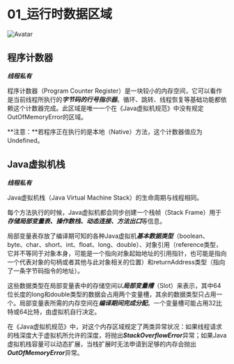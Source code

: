 #  01_运行时数据区域

![Avatar](https://github.com/QGprogrammer/myBlog/tree/master/image)

## 程序计数器

***线程私有***

程序计数器（Program Counter Register）是一块较小的内存空间，它可以看作是当前线程所执行的***字节码的行号指示器***。循环、跳转、线程恢复等基础功能都依赖这个计数器完成。此区域是唯一一个在《Java虚拟机规范》中没有规定OutOfMemoryError的区域。

**注意：**若程序正在执行的是本地（Native）方法，这个计数器值应为Undefined。



## Java虚拟机栈

***线程私有***

Java虚拟机栈（Java Virtual Machine Stack）的生命周期与线程相同。

每个方法执行的时候，Java虚拟机都会同步创建一个栈帧（Stack Frame）用于***存储局部变量表、操作数栈、动态连接、方法出口***等信息。

局部变量表存放了编译期可知的各种Java虚拟机***基本数据类型***（boolean、byte、char、short、int、float、long、double）、对象引用（reference类型，它并不等同于对象本身，可能是一个指向对象起始地址的引用指针，也可能是指向一个代表对象的句柄或者其他与此对象相关的位置）和returnAddress类型（指向了一条字节码指令的地址）。

这些数据类型在局部变量表中的存储空间以***局部变量槽***（Slot）来表示，其中64位长度的long和double类型的数据会占用两个变量槽，其余的数据类型只占用一个。局部变量表所需的内存空间在***编译期间完成分配***。一个变量槽可能占用32比特或64比特，由虚拟机自行决定。

在《Java虚拟机规范》中，对这个内存区域规定了两类异常状况：如果线程请求的栈深度大于虚拟机所允许的深度，将抛出***StackOverflowError***异常；如果Java虚拟机栈容量可以动态扩展，当栈扩展时无法申请到足够的内存会抛出***OutOfMemoryError***异常。